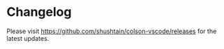 # Changelog

Please visit <https://github.com/shushtain/colson-vscode/releases> for the latest updates.
